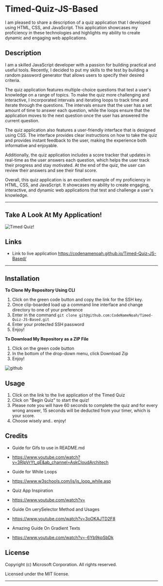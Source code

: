 # Timed-Quiz-JS-Based

I am pleased to share a description of a quiz application that I developed using HTML, CSS, and JavaScript. This application showcases my proficiency in these technologies and highlights my ability to create dynamic and engaging web applications.

## Description

I am a skilled JavaScript developer with a passion for building practical and useful tools. Recently, I decided to put my skills to the test by building a random password generator that allows users to specify their desired criteria.

The quiz application features multiple-choice questions that test a user's knowledge on a range of topics. To make the quiz more challenging and interactive, I incorporated intervals and iterating loops to track time and iterate through the questions. The intervals ensure that the user has a set amount of time to answer each question, while the loops ensure that the application moves to the next question once the user has answered the current question.

The quiz application also features a user-friendly interface that is designed using CSS. The interface provides clear instructions on how to take the quiz and provides instant feedback to the user, making the experience both informative and enjoyable.

Additionally, the quiz application includes a score tracker that updates in real-time as the user answers each question, which helps the user track their progress and stay motivated. At the end of the quiz, the user can review their answers and see their final score.

Overall, this quiz application is an excellent example of my proficiency in HTML, CSS, and JavaScript. It showcases my ability to create engaging, interactive, and dynamic web applications that test and challenge a user's knowledge.

---

## Take A Look At My Application!

![Timed Quiz!](https://user-images.githubusercontent.com/127361736/229689968-0ab2e22e-a410-4d5c-9928-b6b7192c4d6c.gif)

## Links

- Link to live application https://codenamenoah.github.io/Timed-Quiz-JS-Based/

---

## Installation

**To Clone My Repository Using CLI**

1. Click on the green code button and copy the link for the SSH key.
2. Once clip-boarded load up a command line interface and change directory to one of your preference
3. Enter in the command `git clone git@github.com:CodeNameNoah/Timed-Quiz-JS-Based.git`
4. Enter your protected SSH password
5. Enjoy!

**To Download My Repository as a ZIP File**

1. Click on the green code button
2. In the bottom of the drop-down menu, click Download Zip
3. Enjoy!

![github](https://user-images.githubusercontent.com/127361736/227422005-d28a9020-e331-4098-976b-df9c1e545bb4.png)

## Usage

1. Click on the link to the live application of the Timed Quiz
2. Click on "Begin Quiz" to start the quiz!
3. Please note you will have 60 seconds to complete the quiz and for every wrong answer, 15 seconds will be deducted from your timer, which is your score.
4. Choose wisely and.. enjoy!

## Credits

- Guide for Gifs to use in README.md

* https://www.youtube.com/watch?v=3RlpVrYt_qE&ab_channel=AskCloudArchitech

- Guide for While Loops

* https://www.w3schools.com/js/js_loop_while.asp

- Quiz App Inspiration

* https://www.youtube.com/watch?v=

- Guide On uerySelector Method and Usages

* https://www.youtube.com/watch?v=3oOKAJTD2F8

- Amazing Guide On Gradient Texts

* https://www.youtube.com/watch?v=-6Yb9kpSbDk

## License

Copyright (c) Microsoft Corporation. All rights reserved.

Licensed under the MIT license.

---
